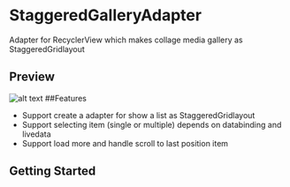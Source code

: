 # StaggeredGalleryAdapter
Adapter for RecyclerView which makes collage media gallery as StaggeredGridlayout
## Preview 
![alt text](https://github.com/ngtien137/StaggeredGalleryAdapter/blob/master/git_resources/preview.gif)
##Features
- Support create a adapter for show a list as StaggeredGridlayout
- Support selecting item (single or multiple) depends on databinding and livedata
- Support load more and handle scroll to last position item
## Getting Started
